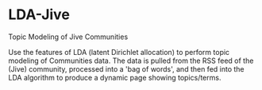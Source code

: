 # LDA-Jive
Topic Modeling of Jive Communities

Use the features of LDA (latent Dirichlet allocation) to perform topic modeling of Communities data. 
The data is pulled from the RSS feed of the (Jive)
community, processed into a 'bag of words', and then fed into the LDA algorithm to produce a dynamic page showing
topics/terms.

